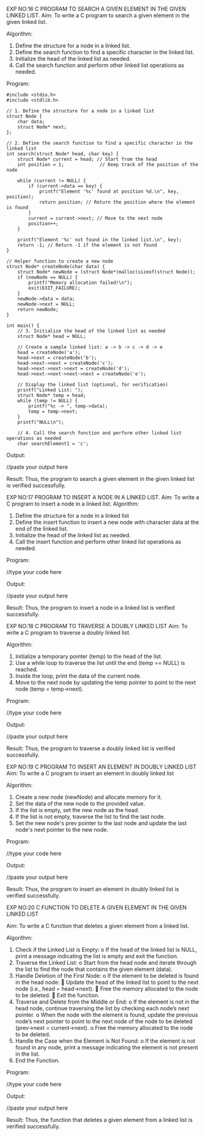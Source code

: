 EXP NO:16 C PROGRAM TO SEARCH A GIVEN ELEMENT IN THE GIVEN LINKED LIST.
Aim:
To write a C program to search a given element in the given linked list.

Algorithm:
1.	Define the structure for a node in a linked list.
2.	Define the search function to find a specific character in the linked list.
3.	Initialize the head of the linked list as needed.
4.	Call the search function and perform other linked list operations as needed.
 
Program:
```
#include <stdio.h>
#include <stdlib.h>

// 1. Define the structure for a node in a linked list
struct Node {
    char data;
    struct Node* next;
};

// 2. Define the search function to find a specific character in the linked list
int search(struct Node* head, char key) {
    struct Node* current = head; // Start from the head
    int position = 1;             // Keep track of the position of the node

    while (current != NULL) {
        if (current->data == key) {
            printf("Element '%c' found at position %d.\n", key, position);
            return position; // Return the position where the element is found
        }
        current = current->next; // Move to the next node
        position++;
    }

    printf("Element '%c' not found in the linked list.\n", key);
    return -1; // Return -1 if the element is not found
}

// Helper function to create a new node
struct Node* createNode(char data) {
    struct Node* newNode = (struct Node*)malloc(sizeof(struct Node));
    if (newNode == NULL) {
        printf("Memory allocation failed!\n");
        exit(EXIT_FAILURE);
    }
    newNode->data = data;
    newNode->next = NULL;
    return newNode;
}

int main() {
    // 3. Initialize the head of the linked list as needed
    struct Node* head = NULL;

    // Create a sample linked list: a -> b -> c -> d -> e
    head = createNode('a');
    head->next = createNode('b');
    head->next->next = createNode('c');
    head->next->next->next = createNode('d');
    head->next->next->next->next = createNode('e');

    // Display the linked list (optional, for verification)
    printf("Linked List: ");
    struct Node* temp = head;
    while (temp != NULL) {
        printf("%c -> ", temp->data);
        temp = temp->next;
    }
    printf("NULL\n");

    // 4. Call the search function and perform other linked list operations as needed
    char searchElement1 = 'c';
```
Output:

//paste your output here



Result:
Thus, the program to search a given element in the given linked list is verified successfully.


 
EXP NO:17  PROGRAM TO INSERT A NODE IN A LINKED LIST.
Aim:
To write a C program to insert a node in a linked list.
Algorithm:
1.	Define the structure for a node in a linked list
2.	Define the insert function to insert a new node with character data at the end of the linked list.
3.	Initialize the head of the linked list as needed.
4.	Call the insert function and perform other linked list operations as needed.
 
Program:

//type your code here

Output:

//paste your output here

 
Result:
Thus, the program to insert a node in a linked list is verified successfully.


 
EXP NO:18 C PROGRAM TO TRAVERSE A DOUBLY LINKED LIST
Aim:
To write a C program to traverse a doubly linked list.

Algorithm:
1.	Initialize a temporary pointer (temp) to the head of the list.
2.	Use a while loop to traverse the list until the end (temp == NULL) is reached.
3.	Inside the loop, print the data of the current node.
4.	Move to the next node by updating the temp pointer to point to the next node (temp = temp->next).
 
Program:

//type your code here

Output:

//paste your output here


Result:
Thus, the program to traverse a doubly linked list is verified successfully. 



EXP NO:19 C PROGRAM TO INSERT AN ELEMENT IN DOUBLY LINKED LIST
Aim:
To write a C program to insert an element in doubly linked list

Algorithm:
1.	Create a new node (newNode) and allocate memory for it.
2.	Set the data of the new node to the provided value.
3.	If the list is empty, set the new node as the head.
4.	If the list is not empty, traverse the list to find the last node.
5.	Set the new node's prev pointer to the last node and update the last node's next pointer to the new node.
 
Program:

//type your code here

Output:

//paste your output here


Result:
Thus, the program to insert an element in doubly linked list is verified successfully.




EXP NO:20 C FUNCTION TO DELETE A GIVEN ELEMENT IN THE GIVEN LINKED LIST




Aim:
To write a C function that deletes a given element from a linked list.

Algorithm:
1.	Check if the Linked List is Empty:
o	If the head of the linked list is NULL, print a message indicating the list is empty and exit the function.
2.	Traverse the Linked List:
o	Start from the head node and iterate through the list to find the node that contains the given element (data).
3.	Handle Deletion of the First Node:
o	If the element to be deleted is found in the head node:
	Update the head of the linked list to point to the next node (i.e., head = head->next).
	Free the memory allocated to the node to be deleted.
	Exit the function.
4.	Traverse and Delete from the Middle or End:
o	If the element is not in the head node, continue traversing the list by checking each node’s next pointer.
o	When the node with the element is found, update the previous node’s next pointer to point to the next node of the node to be deleted (prev->next = current->next).
o	Free the memory allocated to the node to be deleted.
5.	Handle the Case when the Element is Not Found:
o	If the element is not found in any node, print a message indicating the element is not present in the list.
6.	End the Function.


Program:

//type your code here

Output:

//paste your output here





Result:
Thus, the function that deletes a given element from a linked list is verified successfully.





